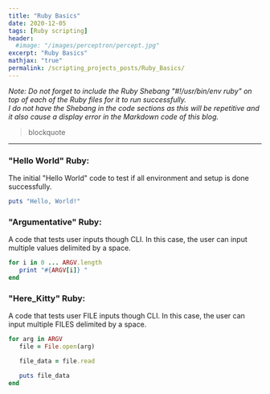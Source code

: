 ```yaml
---
title: "Ruby Basics"
date: 2020-12-05
tags: [Ruby scripting]
header:
  #image: "/images/perceptron/percept.jpg"
excerpt: "Ruby Basics"
mathjax: "true"
permalink: /scripting_projects_posts/Ruby_Basics/
---
```


*Note: Do not forget to include the Ruby Shebang "#!/usr/bin/env ruby" on top of each of the Ruby files for it to run successfully.*\
*I do not have the Shebang in the code sections as this will be repetitive and it also cause a display error in the Markdown code of this blog.*

> blockquote
---

### "Hello World" Ruby:
The initial "Hello World" code to test if all environment and setup is done successfully.
```ruby
puts "Hello, World!"
```

### "Argumentative" Ruby:
A code that tests user inputs though CLI. In this case, the user can input multiple values delimited by a space.
```ruby
for i in 0 ... ARGV.length
   print "#{ARGV[i]} "
end
```

### "Here_Kitty" Ruby:
A code that tests user FILE inputs though CLI. In this case, the user can input multiple FILES delimited by a space.
```ruby
for arg in ARGV
   file = File.open(arg)

   file_data = file.read

   puts file_data
end
```
